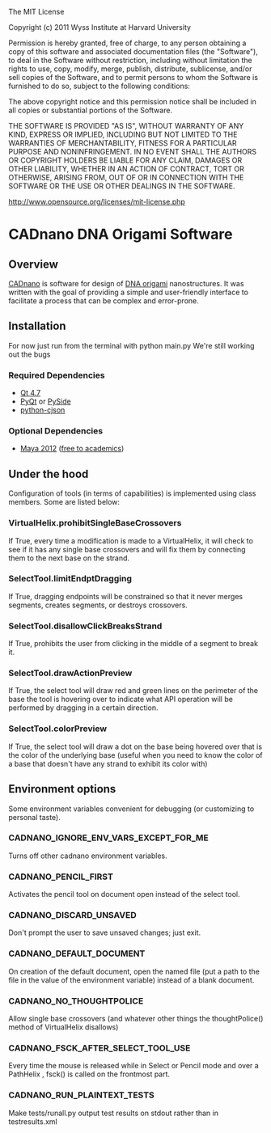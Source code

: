 The MIT License

Copyright (c) 2011 Wyss Institute at Harvard University

Permission is hereby granted, free of charge, to any person obtaining a copy
of this software and associated documentation files (the "Software"), to deal
in the Software without restriction, including without limitation the rights
to use, copy, modify, merge, publish, distribute, sublicense, and/or sell
copies of the Software, and to permit persons to whom the Software is
furnished to do so, subject to the following conditions:

The above copyright notice and this permission notice shall be included in
all copies or substantial portions of the Software.

THE SOFTWARE IS PROVIDED "AS IS", WITHOUT WARRANTY OF ANY KIND, EXPRESS OR
IMPLIED, INCLUDING BUT NOT LIMITED TO THE WARRANTIES OF MERCHANTABILITY,
FITNESS FOR A PARTICULAR PURPOSE AND NONINFRINGEMENT. IN NO EVENT SHALL THE
AUTHORS OR COPYRIGHT HOLDERS BE LIABLE FOR ANY CLAIM, DAMAGES OR OTHER
LIABILITY, WHETHER IN AN ACTION OF CONTRACT, TORT OR OTHERWISE, ARISING FROM,
OUT OF OR IN CONNECTION WITH THE SOFTWARE OR THE USE OR OTHER DEALINGS IN
THE SOFTWARE.

http://www.opensource.org/licenses/mit-license.php

# CADnano DNA Origami Software

## Overview
[CADnano](http://cadnano.org/) is software for design of 
[DNA origami](http://en.wikipedia.org/wiki/DNA_origami) nanostructures. 
It was written with the goal of providing a simple and user-friendly interface 
to facilitate a process that can be complex and error-prone.

## Installation
For now just run from the terminal with python main.py
We're still working out the bugs

### Required Dependencies
* [Qt 4.7](http://qt.nokia.com/products/)
* [PyQt](http://www.riverbankcomputing.co.uk/software/pyqt/intro) or [PySide](http://www.pyside.org/)
* [python-cjson](http://pypi.python.org/pypi/python-cjson)

### Optional Dependencies
* [Maya 2012](http://usa.autodesk.com/maya/) ([free to academics](http://students.autodesk.com/))

## Under the hood
Configuration of tools (in terms of capabilities) is implemented using class members. Some are listed below:
### VirtualHelix.prohibitSingleBaseCrossovers
If True, every time a modification is made to a VirtualHelix, it will check to
see if it has any single base crossovers and will fix them by connecting
them to the next base on the strand.
### SelectTool.limitEndptDragging
If True, dragging endpoints will be constrained so that it never
merges segments, creates segments, or destroys crossovers.
### SelectTool.disallowClickBreaksStrand
If True, prohibits the user from clicking in the middle of a segment to
break it.
### SelectTool.drawActionPreview
If True, the select tool will draw red and green lines on the perimeter
of the base the tool is hovering over to indicate what API operation will
be performed by dragging in a certain direction.
### SelectTool.colorPreview
If True, the select tool will draw a dot on the base being hovered over
that is the color of the underlying base (useful when you need to know
the color of a base that doesn't have any strand to exhibit its color with)

## Environment options
Some environment variables convenient for debugging (or customizing to personal taste).
### CADNANO_IGNORE_ENV_VARS_EXCEPT_FOR_ME
Turns off other cadnano environment variables.
### CADNANO_PENCIL_FIRST
Activates the pencil tool on document open instead of the select tool.
### CADNANO_DISCARD_UNSAVED
Don't prompt the user to save unsaved changes; just exit.
### CADNANO_DEFAULT_DOCUMENT
On creation of the default document, open the named file (put a path to the file
in the value of the environment variable) instead of a blank document.
### CADNANO_NO_THOUGHTPOLICE
Allow single base crossovers (and whatever other things the thoughtPolice() method
of VirtualHelix disallows)
### CADNANO_FSCK_AFTER_SELECT_TOOL_USE
Every time the mouse is released while in Select or Pencil mode and over a PathHelix
, fsck() is called on the frontmost part.
### CADNANO_RUN_PLAINTEXT_TESTS
Make tests/runall.py output test results on stdout rather than in testresults.xml
